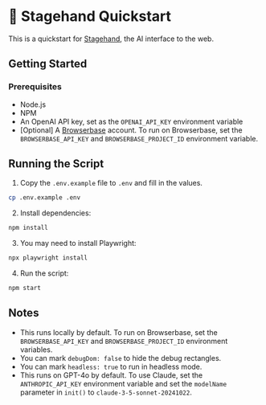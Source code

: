 # 🤘 Stagehand Quickstart

This is a quickstart for [Stagehand](https://github.com/browserbase/stagehand), the AI interface to the web.

## Getting Started

### Prerequisites

- Node.js
- NPM
- An OpenAI API key, set as the `OPENAI_API_KEY` environment variable
- [Optional] A [Browserbase](https://browserbase.com) account. To run on Browserbase, set the `BROWSERBASE_API_KEY` and `BROWSERBASE_PROJECT_ID` environment variable.

## Running the Script

1. Copy the `.env.example` file to `.env` and fill in the values.

```bash
cp .env.example .env
```

2. Install dependencies:

```bash
npm install
```

3. You may need to install Playwright:

```bash
npx playwright install
```

4. Run the script:

```bash
npm start
```

## Notes

- This runs locally by default. To run on Browserbase, set the `BROWSERBASE_API_KEY` and `BROWSERBASE_PROJECT_ID` environment variables.
- You can mark `debugDom: false` to hide the debug rectangles.
- You can mark `headless: true` to run in headless mode.
- This runs on GPT-4o by default. To use Claude, set the `ANTHROPIC_API_KEY` environment variable and set the `modelName` parameter in `init()` to `claude-3-5-sonnet-20241022`.
